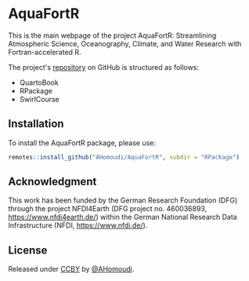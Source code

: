 # AquaFortR

This is the main webpage of the project AquaFortR: Streamlining Atmospheric Science, Oceanography, Climate, and Water Research with Fortran-accelerated R. 

The project's [repository](https://ahomoudi.github.io/AquaFortR/) on GitHub is structured as follows:

 - QuartoBook  
 - RPackage  
 - SwirlCourse

## Installation 

To install the AquaFortR package, please use: 

```r
remotes::install_github("AHomoudi/AquaFortR", subdir = "RPackage")
```
## Acknowledgment

This work has been funded by the German Research Foundation (DFG) through the project NFDI4Earth (DFG project no. 460036893, https://www.nfdi4earth.de/) within the German National Research Data Infrastructure (NFDI, https://www.nfdi.de/). 

## License

Released under [CCBY](/LICENSE) by [@AHomoudi](https://github.com/AHomoudi).


<!---  setwd("C:\\Projects\\AquaFortR") --->
